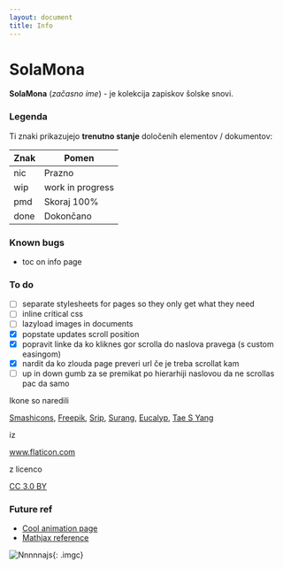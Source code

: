 ```yaml
---
layout: document
title: Info
---
```


# SolaMona

**SolaMona** (*začasno ime*) - je kolekcija zapiskov šolske snovi.

### Legenda

Ti znaki prikazujejo **trenutno stanje** določenih elementov / dokumentov:

| Znak | Pomen            |
|------|------------------|
| nic  | Prazno           |
| wip  | work in progress |
| pmd  | Skoraj 100%      |
| done | Dokončano        |

### Known bugs

- toc on info page

### To do

- [ ] separate stylesheets for pages so they only get what they need
- [ ] inline critical css
- [ ] lazyload images in documents
- [x] popstate updates scroll position
- [x] popravit linke da ko kliknes gor scrolla do naslova pravega (s custom easingom)
- [x] nardit da ko zlouda page preveri url če je treba scrollat kam
- [ ] up in down gumb za se premikat po hierarhiji naslovou da ne scrollas pac da samo

<div>
  Ikone so naredili

  <a href="https://www.flaticon.com/authors/smashicons" title="Smashicons">Smashicons</a>,
  <a href="https://www.flaticon.com/authors/freepik" title="Freepik">Freepik</a>,
  <a href="https://www.flaticon.com/authors/srip" title="Srip">Srip</a>,
  <a href="https://www.flaticon.com/authors/surang" title="Surang">Surang</a>,
  <a href="https://www.flaticon.com/authors/eucalyp" title="Eucalyp">Eucalyp</a>,
  <a href="https://www.flaticon.com/authors/tae-s-yang" title="Tas S Yang">Tae S Yang</a>

  iz

  <a href="https://www.flaticon.com/" title="Flaticon">www.flaticon.com</a>

  z licenco

  <a href="http://creativecommons.org/licenses/by/3.0/" title="Creative Commons BY 3.0" target="_blank">CC 3.0 BY</a>
</div>

### Future ref

- [Cool animation page](https://www.fontface.ninja/)
- [Mathjax reference](https://math.meta.stackexchange.com/questions/5020/mathjax-basic-tutorial-and-quick-reference)

![Nnnnnajs](https://cdn-images-1.medium.com/max/800/1*XH673kRxGgUh5bFayjUTFg.gif){: .imgc}